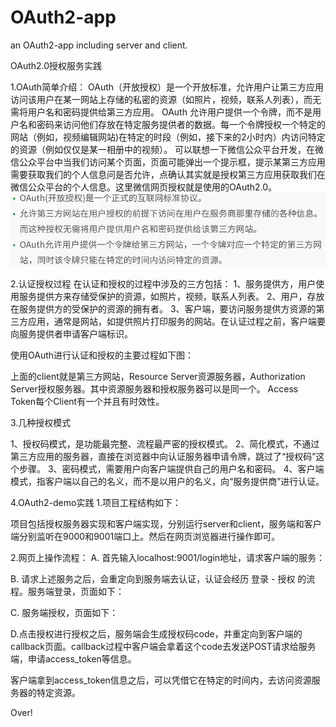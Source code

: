 # OAuth2-app
an OAuth2-app including server and client.

OAuth2.0授权服务实践

1.OAuth简单介绍：
OAuth（开放授权）是一个开放标准，允许用户让第三方应用访问该用户在某一网站上存储的私密的资源（如照片，视频，联系人列表），而无需将用户名和密码提供给第三方应用。
    OAuth  允许用户提供一个令牌，而不是用户名和密码来访问他们存放在特定服务提供者的数据。每一个令牌授权一个特定的网站（例如，视频编辑网站)在特定的时段（例如，接下来的2小时内）内访问特定的资源（例如仅仅是某一相册中的视频）。
可以联想一下微信公众平台开发，在微信公众平台中当我们访问某个页面，页面可能弹出一个提示框，提示某第三方应用需要获取我们的个人信息问是否允许，点确认其实就是授权第三方应用获取我们在微信公众平台的个人信息。这里微信网页授权就是使用的OAuth2.0。
![介绍](https://github.com/guobingithub/OAuth2-app/blob/master/image/1.png) 

2.认证授权过程
在认证和授权的过程中涉及的三方包括：
1、服务提供方，用户使用服务提供方来存储受保护的资源，如照片，视频，联系人列表。
2、用户，存放在服务提供方的受保护的资源的拥有者。
3、客户端，要访问服务提供方资源的第三方应用，通常是网站，如提供照片打印服务的网站。在认证过程之前，客户端要向服务提供者申请客户端标识。

使用OAuth进行认证和授权的主要过程如下图：

上面的client就是第三方网站，Resource Server资源服务器，Authorization Server授权服务器。其中资源服务器和授权服务器可以是同一个。
Access Token每个Client有一个并且有时效性。

3.几种授权模式

1、授权码模式，是功能最完整、流程最严密的授权模式。
2、简化模式，不通过第三方应用的服务器，直接在浏览器中向认证服务器申请令牌，跳过了“授权码”这个步骤。
3、密码模式，需要用户向客户端提供自己的用户名和密码。
4、客户端模式，指客户端以自己的名义，而不是以用户的名义，向“服务提供商”进行认证。

4.OAuth2-demo实践
1.项目工程结构如下：

项目包括授权服务器实现和客户端实现，分别运行server和client，服务端和客户端分别监听在9000和9001端口上。然后在网页浏览器进行操作即可。

2.网页上操作流程：
A. 首先输入localhost:9001/login地址，请求客户端的服务：







B. 请求上述服务之后，会重定向到服务端去认证，认证会经历 登录 - 授权 的流程。服务端登录，页面如下：

C. 服务端授权，页面如下：

D.点击授权进行授权之后，服务端会生成授权码code，并重定向到客户端的callback页面。callback过程中客户端会拿着这个code去发送POST请求给服务端，申请access_token等信息。


客户端拿到access_token信息之后，可以凭借它在特定的时间内，去访问资源服务器的特定资源。

Over!
